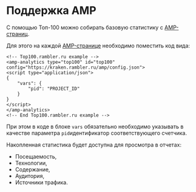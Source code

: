 # Поддержка AMP

С помощью Топ-100 можно собирать базовую статистику с [AMP-страниц](https://www.ampproject.org/).

Для этого на каждой [AMP-странице](https://www.ampproject.org/) необходимо поместить код вида:

```text
<!-- Top100.rambler.ru example -->
<amp-analytics type="top100" id="top100" config="https://kraken.rambler.ru/amp/config.json">
<script type="application/json">
{
    "vars": {
        "pid": "PROJECT_ID"
    }
}
</script>
</amp-analytics>
<!-- End Top100.rambler.ru example -->
```

При этом в коде в блоке `vars` обязательно необходимо указывать в качестве параметра `pid`идентификатор соответствующего счетчика.

Накопленная статистика будет доступна для просмотра в отчетах:

* Посещаемость,
* Технологии,
* Содержание,
* Аудитория,
* Источники трафика.

